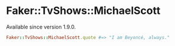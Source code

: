 # Faker::TvShows::MichaelScott

Available since version 1.9.0.

```ruby
Faker::TvShows::MichaelScott.quote #=> "I am Beyoncé, always."
```
